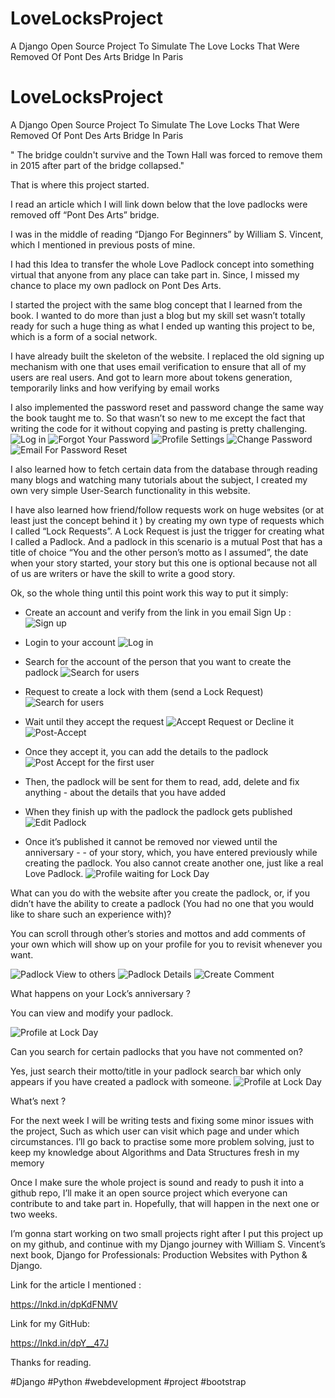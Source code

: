 # LoveLocksProject
A Django Open Source Project To Simulate The Love Locks That Were Removed Of Pont Des Arts Bridge In Paris

# LoveLocksProject
A Django Open Source Project To Simulate The Love Locks That Were Removed Of Pont Des Arts Bridge In Paris




" The bridge couldn't survive and the Town Hall was forced to remove them in 2015 after part of the bridge collapsed."

That is where this project started.

I read an article which I will link down below that the love padlocks were removed off “Pont Des Arts” bridge.

I was in the middle of reading “Django For Beginners”  by William S. Vincent, which I mentioned in previous posts of mine.

I had this Idea to transfer the whole Love Padlock concept into something virtual that anyone from any place can take part in. Since, I missed my chance to place my own padlock on Pont Des Arts.

I started the project with the same blog concept that I learned from the book. I wanted to do more than just a blog but my skill set wasn’t totally ready for such a huge thing as what I ended up wanting this project to be, which is a form of a social network.

I have already built the skeleton of the website.
I replaced the old signing up mechanism with one that uses email verification to ensure that all of my users are real users. And got to learn more about tokens generation, temporarily links and how verifying by email works

I also implemented the password reset and password change the same way the book taught me to. So that wasn’t so new to me except the fact that writing the code for it without copying and pasting is pretty challenging.
![Log in](https://github.com/Jawdat-Tayfour/LoveLocksProject/assets/40719001/6296238d-a4da-4564-b7f4-fb2af3bdb335)
![Forgot Your Password](https://github.com/Jawdat-Tayfour/LoveLocksProject/assets/40719001/54755e31-a02d-489a-aee5-024b0069afed)
![Profile Settings](https://github.com/Jawdat-Tayfour/LoveLocksProject/assets/40719001/0211b49d-a4e2-4876-a2e0-7b80bd458c16)
![Change Password](https://github.com/Jawdat-Tayfour/LoveLocksProject/assets/40719001/d9580ad0-b064-4edc-a8a4-2b8f81bff05c)
![Email For Password Reset](https://github.com/Jawdat-Tayfour/LoveLocksProject/assets/40719001/6fa6eca5-1519-41d4-84e2-a2e31f5568a6)

I also learned how to fetch certain data from the database through reading many blogs and watching many tutorials about the subject, I created my own very simple User-Search functionality in this website.

I have also learned how friend/follow requests work on huge websites (or at least just the concept behind it ) by creating my own type of requests which I called “Lock Requests”. 
A Lock Request is just the trigger for creating what I called a Padlock.
And a padlock in this scenario is a mutual Post that has a title of choice “You and the other person’s motto as I assumed”, the date when your story started, your story but this one is optional because not all of us are writers or have the skill to write a good story.

Ok, so the whole thing until this point work this way to put it simply: 
- Create an account and verify from the link in you email
Sign Up : 
![Sign up](https://github.com/Jawdat-Tayfour/LoveLocksProject/assets/40719001/2f35b9ac-2be3-4c14-aab1-d21fa2bc89ab)

- Login to your account 
![Log in](https://github.com/Jawdat-Tayfour/LoveLocksProject/assets/40719001/df48f485-f1fb-4d7f-91e1-3c280028b71f)

- Search for the account of the person that you want to create the padlock
![Search for users](https://github.com/Jawdat-Tayfour/LoveLocksProject/assets/40719001/7672bf57-1e5e-4c95-b63d-a8ce46d9d32b)

- Request to create a lock with them (send a Lock Request)
![Search for users](https://github.com/Jawdat-Tayfour/LoveLocksProject/assets/40719001/00dd380c-bea9-4c1f-b319-df7decc0ca3f)

- Wait until they accept the request
![Accept Request or Decline it](https://github.com/Jawdat-Tayfour/LoveLocksProject/assets/40719001/92acd511-57cf-46c7-9d87-a0d351c81bb3)
![Post-Accept](https://github.com/Jawdat-Tayfour/LoveLocksProject/assets/40719001/51a754a3-9b38-497e-b808-e258f7a51102)


- Once they accept it, you can add the details to the padlock
![Post Accept for the first user](https://github.com/Jawdat-Tayfour/LoveLocksProject/assets/40719001/a6b21544-39c6-4e71-9185-8f13171bd68e)

- Then, the padlock will be sent for them to read, add, delete and fix anything - about the details that you have added
- When they finish up with the padlock the padlock gets published 
![Edit Padlock](https://github.com/Jawdat-Tayfour/LoveLocksProject/assets/40719001/74ad0366-d671-4597-845f-345b692992d4)

- Once it’s published it cannot be removed nor viewed until the anniversary - - of your story, which, you have entered previously while creating the padlock. You also cannot create another one, just like a real Love Padlock.
![Profile waiting for Lock Day](https://github.com/Jawdat-Tayfour/LoveLocksProject/assets/40719001/09be4729-6938-450e-b0ab-77ff518e6575)


What can you do with the website after you create the padlock, or, if you didn’t have the ability to create a padlock (You had no one that you would like to share such an experience with)?
 
You can scroll through other’s stories and mottos and add comments of your own which will show up on your profile for you to revisit whenever you want.

![Padlock View to others](https://github.com/Jawdat-Tayfour/LoveLocksProject/assets/40719001/579567ba-411e-41cc-9e60-50bc99336372)
![Padlock Details](https://github.com/Jawdat-Tayfour/LoveLocksProject/assets/40719001/9a299889-f61b-4c42-ab30-a92df907d1b1)
![Create Comment](https://github.com/Jawdat-Tayfour/LoveLocksProject/assets/40719001/f7921a88-d1f8-446e-961e-b6f470684761)


What happens on your Lock’s anniversary ?

You can view and modify your padlock.

![Profile at Lock Day](https://github.com/Jawdat-Tayfour/LoveLocksProject/assets/40719001/e4d284c4-3263-4160-94a6-bfbaccae4045)

Can you search for certain padlocks that you have not commented on?

Yes, just search their motto/title in your padlock search bar which only appears if you have created a padlock with someone.
![Profile at Lock Day](https://github.com/Jawdat-Tayfour/LoveLocksProject/assets/40719001/31ceb26f-a876-4eda-8665-68deb3ce3772)

What’s next ?

For the next week I will be writing tests and fixing some minor issues with the project, 
Such as which user can visit which page and under which circumstances.
I’ll go back to practise some more problem solving, just to keep my knowledge about Algorithms and Data Structures fresh in my memory

Once I make sure the whole project is sound and ready to push it into a github repo, I’ll make it an open source project which everyone can contribute to and take part in. Hopefully, that will happen in the next one or two weeks.

I’m gonna start working on two small projects right after I put this project up on my github, and continue with my Django journey with William S. Vincent’s next book, Django for Professionals: Production Websites with Python & Django.

Link for the article I mentioned :

https://lnkd.in/dpKdFNMV

Link for my GitHub:

https://lnkd.in/dpY__47J

Thanks for reading.

#Django #Python #webdevelopment #project #bootstrap
